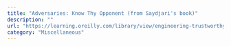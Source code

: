 ```yaml
---
title: "Adversaries: Know Thy Opponent (from Saydjari's book)"
description: ""
url: "https://learning.oreilly.com/library/view/engineering-trustworthy-systems/9781260118186/ch6.xhtml#ch6"
category: "Miscellaneous"
---
```

